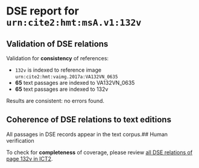 # DSE report for `urn:cite2:hmt:msA.v1:132v`

## Validation of DSE relations

Validation for **consistency** of references:

-  `132v` is indexed to reference image `urn:cite2:hmt:vaimg.2017a:VA132VN_0635`
- **65** text passages are indexed to VA132VN_0635
-  **65** text passages are indexed to 132v

Results are consistent: no errors found.

## Coherence of DSE relations to text editions

All passages in DSE records appear in the text corpus.## Human verification

To check for **completeness** of coverage, please review [all DSE relations of page 132v in ICT2](http://www.homermultitext.org/ict2/?urn=urn:cite2:hmt:vaimg.2017a:VA132VN_0635@0.437,0.3501,0.041,0.0383&urn=urn:cite2:hmt:vaimg.2017a:VA132VN_0635@0.203,0.7678,0.698,0.0451&urn=urn:cite2:hmt:vaimg.2017a:VA132VN_0635@0.128,0.6461,0.063,0.0293&urn=urn:cite2:hmt:vaimg.2017a:VA132VN_0635@0.486,0.2622,0.435,0.0285&urn=urn:cite2:hmt:vaimg.2017a:VA132VN_0635@0.117,0.4155,0.063,0.0293&urn=urn:cite2:hmt:vaimg.2017a:VA132VN_0635@0.679,0.3193,0.079,0.0188&urn=urn:cite2:hmt:vaimg.2017a:VA132VN_0635@0.206,0.4876,0.235,0.0646&urn=urn:cite2:hmt:vaimg.2017a:VA132VN_0635@0.553,0.5252,0.042,0.0188&urn=urn:cite2:hmt:vaimg.2017a:VA132VN_0635@0.83,0.6334,0.054,0.0188&urn=urn:cite2:hmt:vaimg.2017a:VA132VN_0635@0.209,0.734,0.629,0.027&urn=urn:cite2:hmt:vaimg.2017a:VA132VN_0635@0.486,0.3238,0.385,0.0248&urn=urn:cite2:hmt:vaimg.2017a:VA132VN_0635@0.207,0.1758,0.718,0.0361&urn=urn:cite2:hmt:vaimg.2017a:VA132VN_0635@0.484,0.4538,0.432,0.0233&urn=urn:cite2:hmt:vaimg.2017a:VA132VN_0635@0.488,0.2855,0.37,0.0285&urn=urn:cite2:hmt:vaimg.2017a:VA132VN_0635@0.48,0.4711,0.432,0.0233&urn=urn:cite2:hmt:vaimg.2017a:VA132VN_0635@0.428,0.5154,0.059,0.0436&urn=urn:cite2:hmt:vaimg.2017a:VA132VN_0635@0.883,0.6597,0.065,0.0556&urn=urn:cite2:hmt:vaimg.2017a:VA132VN_0635@0.485,0.6236,0.425,0.0263&urn=urn:cite2:hmt:vaimg.2017a:VA132VN_0635@0.484,0.6612,0.419,0.024&urn=urn:cite2:hmt:vaimg.2017a:VA132VN_0635@0.209,0.2998,0.239,0.0496&urn=urn:cite2:hmt:vaimg.2017a:VA132VN_0635@0.89,0.5958,0.043,0.024&urn=urn:cite2:hmt:vaimg.2017a:VA132VN_0635@0.205,0.3486,0.235,0.145&urn=urn:cite2:hmt:vaimg.2017a:VA132VN_0635@0.483,0.6972,0.412,0.0285&urn=urn:cite2:hmt:vaimg.2017a:VA132VN_0635@0.482,0.5094,0.391,0.0255&urn=urn:cite2:hmt:vaimg.2017a:VA132VN_0635@0.833,0.6709,0.071,0.0188&urn=urn:cite2:hmt:vaimg.2017a:VA132VN_0635@0.483,0.414,0.433,0.0278&urn=urn:cite2:hmt:vaimg.2017a:VA132VN_0635@0.483,0.6784,0.443,0.0263&urn=urn:cite2:hmt:vaimg.2017a:VA132VN_0635@0.887,0.6168,0.05,0.0406&urn=urn:cite2:hmt:vaimg.2017a:VA132VN_0635@0.486,0.6048,0.424,0.0278&urn=urn:cite2:hmt:vaimg.2017a:VA132VN_0635@0.817,0.6168,0.054,0.0188&urn=urn:cite2:hmt:vaimg.2017a:VA132VN_0635@0.76,0.3727,0.072,0.0188&urn=urn:cite2:hmt:vaimg.2017a:VA132VN_0635@0.77,0.6912,0.071,0.0188&urn=urn:cite2:hmt:vaimg.2017a:VA132VN_0635@0.485,0.3418,0.415,0.0278&urn=urn:cite2:hmt:vaimg.2017a:VA132VN_0635@0.213,0.2201,0.718,0.0819&urn=urn:cite2:hmt:vaimg.2017a:VA132VN_0635@0.122,0.6777,0.056,0.0225&urn=urn:cite2:hmt:vaimg.2017a:VA132VN_0635@0.205,0.1518,0.718,0.0361&urn=urn:cite2:hmt:vaimg.2017a:VA132VN_0635@0.485,0.5462,0.398,0.0255&urn=urn:cite2:hmt:vaimg.2017a:VA132VN_0635@0.484,0.5274,0.391,0.0255&urn=urn:cite2:hmt:vaimg.2017a:VA132VN_0635@0.201,0.1322,0.718,0.0361&urn=urn:cite2:hmt:vaimg.2017a:VA132VN_0635@0.485,0.6424,0.395,0.0263&urn=urn:cite2:hmt:vaimg.2017a:VA132VN_0635@0.209,0.1345,0.563,0.0218&urn=urn:cite2:hmt:vaimg.2017a:VA132VN_0635@0.204,0.7476,0.68,0.0263&urn=urn:cite2:hmt:vaimg.2017a:VA132VN_0635@0.478,0.5672,0.41,0.0255&urn=urn:cite2:hmt:vaimg.2017a:VA132VN_0635@0.431,0.4125,0.049,0.0383&urn=urn:cite2:hmt:vaimg.2017a:VA132VN_0635@0.204,0.5853,0.239,0.1488&urn=urn:cite2:hmt:vaimg.2017a:VA132VN_0635@0.111,0.4733,0.063,0.0293&urn=urn:cite2:hmt:vaimg.2017a:VA132VN_0635@0.479,0.586,0.424,0.0278&urn=urn:cite2:hmt:vaimg.2017a:VA132VN_0635@0.873,0.5409,0.038,0.0248&urn=urn:cite2:hmt:vaimg.2017a:VA132VN_0635@0.203,0.7633,0.589,0.0225&urn=urn:cite2:hmt:vaimg.2017a:VA132VN_0635@0.484,0.3952,0.426,0.0263&urn=urn:cite2:hmt:vaimg.2017a:VA132VN_0635@0.43,0.6191,0.059,0.0436&urn=urn:cite2:hmt:vaimg.2017a:VA132VN_0635@0.482,0.2412,0.381,0.0323&urn=urn:cite2:hmt:vaimg.2017a:VA132VN_0635@0.832,0.3343,0.073,0.0188&urn=urn:cite2:hmt:vaimg.2017a:VA132VN_0635@0.484,0.3794,0.37,0.0225&urn=urn:cite2:hmt:vaimg.2017a:VA132VN_0635@0.508,0.6762,0.05,0.0188&urn=urn:cite2:hmt:vaimg.2017a:VA132VN_0635@0.484,0.3606,0.407,0.0233&urn=urn:cite2:hmt:vaimg.2017a:VA132VN_0635@0.768,0.5988,0.054,0.0188&urn=urn:cite2:hmt:vaimg.2017a:VA132VN_0635@0.205,0.1998,0.718,0.0248&urn=urn:cite2:hmt:vaimg.2017a:VA132VN_0635@0.204,0.5492,0.239,0.0376&urn=urn:cite2:hmt:vaimg.2017a:VA132VN_0635@0.433,0.6634,0.052,0.0443&urn=urn:cite2:hmt:vaimg.2017a:VA132VN_0635@0.121,0.3434,0.04,0.021&urn=urn:cite2:hmt:vaimg.2017a:VA132VN_0635@0.485,0.3035,0.379,0.0248&urn=urn:cite2:hmt:vaimg.2017a:VA132VN_0635@0.485,0.4313,0.388,0.0278&urn=urn:cite2:hmt:vaimg.2017a:VA132VN_0635@0.477,0.4899,0.432,0.0233&urn=urn:cite2:hmt:vaimg.2017a:VA132VN_0635@0.106,0.311,0.032,0.0135).

